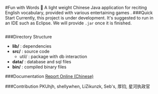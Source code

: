 #Fun with Words
:star2: A light weight Chinese Java application for reciting English vocabulary, provided with various entertaining games .
###Quick Start
Currently, this project is under development. It's suggested to run in an IDE such as Eclipse. We will provide `.jar` once it is finished.
```bash

```
###Directory Structure
- **lib/** : dependencies
- **src/** : source code
  - util/ : package with db interaction
- **data/** : database and sql files
- **bin/** : compiled binary files

###Documentation
[Report Online (Chinese)](https://docs.google.com/document/d/12fuA8SAQojMGUDp42LLOf2HByfwj_kwfXEx2x_LOcao/edit?usp=sharing)

###Contribution
PKUhjh, shellywhen, LiZikunzk, Seb's, 厚钧, 星河执政官
